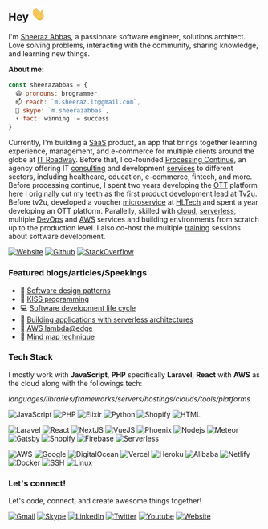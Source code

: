 ## Hey <img src="./Hi.gif" width="29px">
I'm <a href="https://sheerazabbas.github.io" target="_blank" title="Sheeraz Abbas">Sheeraz Abbas</a>, a passionate software engineer, solutions architect. Love solving problems, interacting with the community, sharing knowledge, and learning new things.</br>

**About me:**
```js
const sheerazabbas = {
  😄 pronouns: brogrammer,
  📫 reach: `m.sheeraz.it@gmail.com`,
  💬 skype: `m.sheerazabbas`,
  ⚡ fact: winning != success
}
```

Currently, I'm building a <a target="_blank" href="#">SaaS</a> product, an app that brings together learning experience, management, and e-commerce for multiple clients around the globe at <a target="_blank" href="https://itroadway.com">IT Roadway</a>.
Before that, I co-founded <a target="_blank" href="https://processingcontinue.com">Processing Continue</a>, an agency offering IT <a target="_blank" href="#">consulting</a> and development <a target="_blank" href="#" >services</a> to different sectors, including healthcare, education, e-commerce, fintech, and more.
Before processing continue, I spent two years developing the <a target="_blank" href="#" >OTT</a> platform here I originally cut my teeth as the first product development lead at <a target="_blank" href="https://www.linkedin.com/company/tv2ulahore">Tv2u</a>.
Before tv2u, developed a voucher <a target="_blank" href="#" >microservice</a> at <a target="_blank" href="https://www.hltech.io">HLTech</a> and spent a year developing an OTT platform.
Parallelly, skilled with <a target="_blank" href="#" >cloud</a>, <a target="_blank" href="#" >serverless</a>, multiple <a target="_blank" href="#" >DevOps</a> and <a target="_blank" href="#" >AWS</a> services and building environments from scratch up to the production level.
I also co-host the multiple <a target="_blank" href="#" >training</a> sessions about software development.

[![Website](https://img.shields.io/badge/-sheerazabbas.github.io-0078D4?style=flat&logo=Homepage&logoColor=white)](https://sheerazabbas.github.io/)
[![Github](https://img.shields.io/badge/-@sheerazabbas-000?style=flat&logo=Github&logoColor=white)](https://sheerazabbas.github.io/)
[![StackOverflow](https://img.shields.io/badge/sheerazabbas-%23F58025?style=flat&logo=stackoverflow&logoColor=white)](https://stackoverflow.com/users/7955629/sheerazabbas)


### Featured blogs/articles/Speekings
- 📖 [Software design patterns](https://sheerazabbas.github.io/)
- 🚀 [KISS programming](https://sheerazabbas.github.io/)
- 💻 [Software development life cycle](https://sheerazabbas.github.io/)
- 🌟 [Building applications with serverless architectures](https://sheerazabbas.github.io/)
- 👏 [AWS lambda@edge](https://sheerazabbas.github.io/)
- 🧠 [Mind map technique](https://sheerazabbas.github.io/)


### Tech Stack
I mostly work with **JavaScript**, **PHP** specifically **Laravel**, **React** with **AWS** as the cloud along with the followings tech:

_languages/libraries/frameworks/servers/hostings/clouds/tools/platforms_

![JavaScript](https://img.shields.io/badge/JavaScript-F7DF1E?logo=javascript&logoColor=black)
![PHP](https://img.shields.io/badge/PHP-777BB4?logo=php&logoColor=white)
![Elixir](https://img.shields.io/badge/Elixir-4B275F?logo=elixir&logoColor=white)
![Python](https://img.shields.io/badge/Python-3776AB?logo=python&logoColor=white)
![Shopify](https://img.shields.io/badge/Liquid-7AB55C?logo=shopify&logoColor=white)
![HTML](https://img.shields.io/badge/HTML-E34F26?logo=html5&logoColor=white)

![Laravel](https://img.shields.io/badge/Laravel-FF2D20?logo=laravel&logoColor=white)
![React](https://img.shields.io/badge/React-20232A?logo=react&logoColor=61DAFB)
![NextJS](https://img.shields.io/badge/Next-000000?logo=nextdotjs&logoColor=white)
![VueJS](https://img.shields.io/badge/Vue-4FC08D?logo=vuedotjs&logoColor=white)
![Phoenix](https://img.shields.io/badge/Phoenix-FD4F00?logo=phoenixframework&logoColor=white)
![Nodejs](https://img.shields.io/badge/Node-43853D?logo=node.js&logoColor=white)
![Meteor](https://img.shields.io/badge/Meteor-DE4F4F?logo=meteor&logoColor=white)
![Gatsby](https://img.shields.io/badge/Gatsby-663399?logo=gatsby&logoColor=white)
![Shopify](https://img.shields.io/badge/Shopify-7AB55C?logo=shopify&logoColor=white)
![Firebase](https://img.shields.io/badge/Firebase-DD2C00?logo=firebase&logoColor=white)
![Serverless](https://img.shields.io/badge/Serverless-FD5750?logo=serverless&logoColor=white)

[comment]: ![Nginx](https://img.shields.io/badge/nginx-009639?logo=nginx&logoColor=white)
[comment]: ![Apache](https://img.shields.io/badge/apache-D22128?logo=apache&logoColor=white)
[comment]: ![LiteSpeed](https://img.shields.io/badge/LiteSpeed-yellow?logo=litespeed&logoColor=white)

![AWS](https://img.shields.io/badge/AWS-232F3E?logo=amazonwebservices&logoColor=white)
![Google](https://img.shields.io/badge/Google-4285F4?logo=googlecloud&logoColor=white)
![DigitalOcean](https://img.shields.io/badge/DigitalOcean-0080FF?logo=digitalocean&logoColor=white)
![Vercel](https://img.shields.io/badge/Vercel-000000?logo=vercel&logoColor=white)
![Heroku](https://img.shields.io/badge/Heroku-430098?logo=heroku&logoColor=white)
![Alibaba](https://img.shields.io/badge/Alibaba-FF6A00?logo=alibabadotcom&logoColor=white)
![Netlify](https://img.shields.io/badge/Netlify-00C7B7?logo=netlify&logoColor=white)
![Docker](https://img.shields.io/badge/-Docker-2496ED?logo=docker&logoColor=white)
![SSH](https://img.shields.io/badge/-SSH-000000?logo=termius&logoColor=white)
![Linux](https://img.shields.io/badge/-Linux-FCC624?logo=linux&logoColor=white)

[comment]: ![Git](https://img.shields.io/badge/-Git-F05032?logo=git&logoColor=white)
[comment]: ![Jira](https://img.shields.io/badge/-Jira-0052CC?logo=jira&logoColor=white)

### Let's connect!
Let's code, connect, and create awesome things together!

[![Gmail](https://img.shields.io/badge/-m.sheeraz.it@gmail.com-c14438?style=flat&logo=Gmail&logoColor=white)](mailto:m.sheeraz.it@gmail.com)
[![Skype](https://img.shields.io/static/v1.svg?label=Skype&message=m.sheerazabbas&style=flat&color=blue)](https://join.skype.com/invite/wfHtrH7tedlg)
[![LinkedIn](https://img.shields.io/static/v1.svg?label=LinkedIn&message=sheerazabbas&logo=linkedin&style=flat&color=blue)](https://www.linkedin.com/in/m-sheeraz-it/)
[![Twitter](https://img.shields.io/badge/-msheerazabbas-000?style=flat&logo=X&logoColor=white)](https://x.com/msheerazabbas)
[![Youtube](https://img.shields.io/badge/-@sheeraz-c14438?style=flat&logo=Youtube&logoColor=white)](https://www.youtube.com/@sheeraz-brogrammer)
[![Website](https://img.shields.io/badge/-sheerazabbas.github.io-0078D4?style=flat&logo=Homepage&logoColor=white)](https://sheerazabbas.github.io/)
